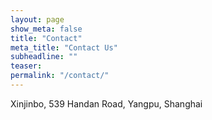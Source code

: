 ```yaml
---
layout: page
show_meta: false
title: "Contact"
meta_title: "Contact Us"
subheadline: ""
teaser: 
permalink: "/contact/"
---
```


Xinjinbo, 539 Handan Road, Yangpu, Shanghai
